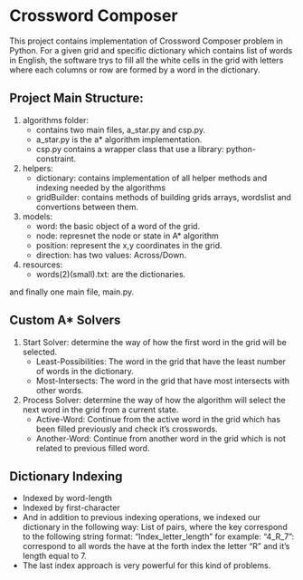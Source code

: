 # Crossword Composer

This project contains implementation of Crossword Composer problem in Python.
For a given grid and specific dictionary which contains list of words in English, the software trys to fill all the
white cells in the grid with letters where each columns or row are formed by a word in the dictionary.

## Project Main Structure:

1. algorithms folder:
    - contains two main files, a_star.py and csp.py.
    - a_star.py is the a* algorithm implementation.
    - csp.py contains a wrapper class that use a library: python-constraint.
2. helpers:
    - dictionary: contains implementation of all helper methods and indexing needed by the algorithms
    - gridBuilder: contains methods of building grids arrays, wordslist and convertions between them.
3. models:
    - word: the basic object of a word of the grid.
    - node: represnet the node or state in A* algorithm
    - position: represent the x,y coordinates in the grid.
    - direction: has two values: Across/Down.
4. resources:
    - words(2)(small).txt:  are the dictionaries.

and finally one main file, main.py.

## Custom A* Solvers

1. Start Solver: determine the way of how the first word in the grid will be selected.
    - Least-Possibilities:  The word in the grid that have the least number of words in the dictionary.
    - Most-Intersects: The word in the grid that have most intersects with other words.
2. Process Solver: determine the way of how the algorithm will select the next word in the grid from a current state.
    - Active-Word: Continue from the active word in the grid which has been filled previously and check it’s crosswords.
    - Another-Word: Continue from another word in the grid which is not related to previous filled word.

## Dictionary Indexing

- Indexed by word-length
- Indexed by first-character
- And in addition to previous indexing operations, we indexed our dictionary in the following way:
  List of <Key-Value> pairs, where the key correspond to the following string format: “Index_letter_length” for example:
  “4_R_7”: correspond to all words the have at the forth index the letter “R” and it’s length equal to 7.
- The last index approach is very powerful for this kind of problems.
